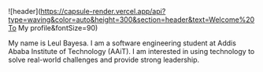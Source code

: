 ![header](https://capsule-render.vercel.app/api?type=waving&color=auto&height=300&section=header&text=Welcome%20To My profile&fontSize=90)

My name is Leul Bayesa. I am a software engineering student at Addis Ababa Institute of Technology (AAiT). I am interested in using technology to solve real-world challenges and provide strong leadership.



